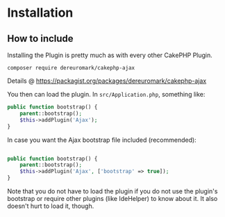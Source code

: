 # Installation

## How to include
Installing the Plugin is pretty much as with every other CakePHP Plugin.

```
composer require dereuromark/cakephp-ajax
```

Details @ https://packagist.org/packages/dereuromark/cakephp-ajax

You then can load the plugin. In `src/Application.php`, something like:
```php
public function bootstrap() {
    parent::bootstrap();
    $this->addPlugin('Ajax');
}
```
In case you want the Ajax bootstrap file included (recommended):
```php

public function bootstrap() {
    parent::bootstrap();
    $this->addPlugin('Ajax', ['bootstrap' => true]);
}
```

Note that you do not have to load the plugin if you do not use the plugin's bootstrap or require other plugins (like IdeHelper) to know about it. It also doesn't hurt to load it, though.
